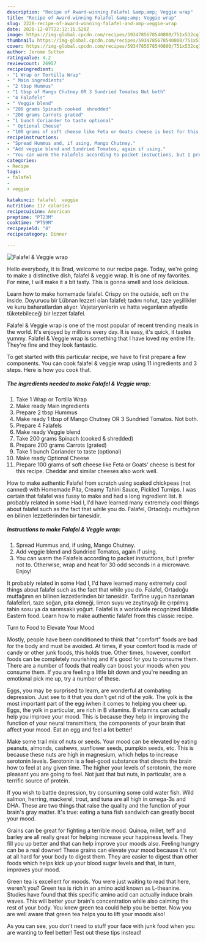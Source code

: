 ```yaml
---
description: "Recipe of Award-winning Falafel &amp;amp; Veggie wrap"
title: "Recipe of Award-winning Falafel &amp;amp; Veggie wrap"
slug: 2228-recipe-of-award-winning-falafel-and-amp-veggie-wrap
date: 2020-12-07T22:12:15.520Z
image: https://img-global.cpcdn.com/recipes/5934785678540800/751x532cq70/falafel-veggie-wrap-recipe-main-photo.jpg
thumbnail: https://img-global.cpcdn.com/recipes/5934785678540800/751x532cq70/falafel-veggie-wrap-recipe-main-photo.jpg
cover: https://img-global.cpcdn.com/recipes/5934785678540800/751x532cq70/falafel-veggie-wrap-recipe-main-photo.jpg
author: Jerome Sutton
ratingvalue: 4.2
reviewcount: 26957
recipeingredient:
- "1 Wrap or Tortilla Wrap"
- " Main ingredients"
- "2 tbsp Hummus"
- "1 tbsp of Mango Chutney OR 3 Sundried Tomatos Not both"
- "4 Falafels"
- " Veggie blend"
- "200 grams Spinach cooked  shredded"
- "200 grams Carrots grated"
- "1 bunch Coriander to taste optional"
- " Optional Cheese"
- "100 grams of soft cheese like Feta or Goats cheese is best for this recipe Cheddar and similar cheeses also work well"
recipeinstructions:
- "Spread Hummus and, if using, Mango Chutney."
- "Add veggie blend and Sundried Tomatos, again if using."
- "You can warm the Falafels according to packet instuctions, but I prefer not to. Otherwise, wrap and heat for 30 odd seconds in a microwave. Enjoy!"
categories:
- Recipe
tags:
- falafel
- 
- veggie

katakunci: falafel  veggie 
nutrition: 117 calories
recipecuisine: American
preptime: "PT23M"
cooktime: "PT59M"
recipeyield: "4"
recipecategory: Dinner

---
```



![Falafel &amp; Veggie wrap](https://img-global.cpcdn.com/recipes/5934785678540800/751x532cq70/falafel-veggie-wrap-recipe-main-photo.jpg)

Hello everybody, it is Brad, welcome to our recipe page. Today, we're going to make a distinctive dish, falafel &amp; veggie wrap. It is one of my favorites. For mine, I will make it a bit tasty. This is gonna smell and look delicious.

Learn how to make homemade falafel. Crispy on the outside, soft on the inside. Doyurucu bir Lübnan lezzeti olan falafel; tadını nohut, taze yeşillikler ve kuru baharatlardan alıyor. Vejetaryenlerin ve hatta veganların afiyetle tüketebileceği bir lezzet falafel.

Falafel &amp; Veggie wrap is one of the most popular of recent trending meals in the world. It's enjoyed by millions every day. It is easy, it's quick, it tastes yummy. Falafel &amp; Veggie wrap is something that I have loved my entire life. They're fine and they look fantastic.


To get started with this particular recipe, we have to first prepare a few components. You can cook falafel &amp; veggie wrap using 11 ingredients and 3 steps. Here is how you cook that.

<!--inarticleads1-->

##### The ingredients needed to make Falafel &amp; Veggie wrap:

1. Take 1 Wrap or Tortilla Wrap
1. Make ready  Main ingredients
1. Prepare 2 tbsp Hummus
1. Make ready 1 tbsp of Mango Chutney OR 3 Sundried Tomatos. Not both.
1. Prepare 4 Falafels
1. Make ready  Veggie blend
1. Take 200 grams Spinach (cooked &amp; shredded)
1. Prepare 200 grams Carrots (grated)
1. Take 1 bunch Coriander to taste (optional)
1. Make ready  Optional Cheese
1. Prepare 100 grams of soft cheese like Feta or Goats&#39; cheese is best for this recipe. Cheddar and similar cheeses also work well.


How to make authentic Falafel from scratch using soaked chickpeas (not canned) with Homemade Pita, Creamy Tahini Sauce, Pickled Turnips. I was certain that falafel was fussy to make and had a long ingredient list. It probably related in some Had I, I&#39;d have learned many extremely cool things about falafel such as the fact that while you do. Falafel, Ortadoğu mutfağının en bilinen lezzetlerinden bir tanesidir. 

<!--inarticleads2-->

##### Instructions to make Falafel &amp; Veggie wrap:

1. Spread Hummus and, if using, Mango Chutney.
1. Add veggie blend and Sundried Tomatos, again if using.
1. You can warm the Falafels according to packet instuctions, but I prefer not to. Otherwise, wrap and heat for 30 odd seconds in a microwave. Enjoy!


It probably related in some Had I, I&#39;d have learned many extremely cool things about falafel such as the fact that while you do. Falafel, Ortadoğu mutfağının en bilinen lezzetlerinden bir tanesidir. Tarifine uygun hazırlanan falafelleri, taze soğan, pita ekmeği, limon suyu ve zeytinyağı ile çırpılmış tahin sosu ya da sarımsaklı yoğurt. Falafel is a worldwide recognized Middle Eastern food. Learn how to make authentic falafel from this classic recipe. 

Turn to Food to Elevate Your Mood


Mostly, people have been conditioned to think that "comfort" foods are bad for the body and must be avoided. At times, if your comfort food is made of candy or other junk foods, this holds true. Other times, however, comfort foods can be completely nourishing and it's good for you to consume them. There are a number of foods that really can boost your moods when you consume them. If you are feeling a little bit down and you're needing an emotional pick me up, try a number of these.

Eggs, you may be surprised to learn, are wonderful at combating depression. Just see to it that you don't get rid of the yolk. The yolk is the most important part of the egg iwhen it comes to helping you cheer up. Eggs, the yolk in particular, are rich in B vitamins. B vitamins can actually help you improve your mood. This is because they help in improving the function of your neural transmitters, the components of your brain that affect your mood. Eat an egg and feel a lot better!

Make some trail mix of nuts or seeds. Your mood can be elevated by eating peanuts, almonds, cashews, sunflower seeds, pumpkin seeds, etc. This is because these nuts are high in magnesium, which helps to increase serotonin levels. Serotonin is a feel-good substance that directs the brain how to feel at any given time. The higher your levels of serotonin, the more pleasant you are going to feel. Not just that but nuts, in particular, are a terrific source of protein.

If you wish to battle depression, try consuming some cold water fish. Wild salmon, herring, mackerel, trout, and tuna are all high in omega-3s and DHA. These are two things that raise the quality and the function of your brain's gray matter. It's true: eating a tuna fish sandwich can greatly boost your mood. 

Grains can be great for fighting a terrible mood. Quinoa, millet, teff and barley are all really great for helping increase your happiness levels. They fill you up better and that can help improve your moods also. Feeling hungry can be a real downer! These grains can elevate your mood because it's not at all hard for your body to digest them. They are easier to digest than other foods which helps kick up your blood sugar levels and that, in turn, improves your mood.

Green tea is excellent for moods. You were just waiting to read that here, weren't you? Green tea is rich in an amino acid known as L-theanine. Studies have found that this specific amino acid can actually induce brain waves. This will better your brain's concentration while also calming the rest of your body. You knew green tea could help you be better. Now you are well aware that green tea helps you to lift your moods also!

As you can see, you don't need to stuff your face with junk food when you are wanting to feel better! Test out  these tips  instead!

